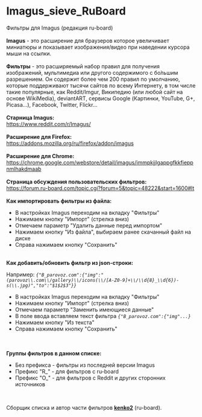 # Imagus_sieve_RuBoard<br>
Фильтры для Imagus (редакция ru-board)<br>
<br>
<b>Imagus</b> - это расширение для браузеров которое увеличивает миниатюры и показывает изображения/видео при наведении курсора мыши на ссылки.<br>
<br>
<b>Фильтры</b> - это расширяемый набор правил для получения изображений, мультимедиа или другого содержимого с бо́льшим разрешением. Он содержит более чем 200 правил по умолчанию, которые поддерживают тысячи сайтов по всему Интернету, в том числе такие популярные, как Reddit/Imgur, Википедию (или любой сайт на основе WikiMedia), deviantART, сервисы Google (Картинки, YouTube, G+, Picasa...), Facebook, Twitter, Flickr...<br>
<br>
<b>Старница Imagus:</b><br>
https://www.reddit.com/r/Imagus/
<br>
<br>
<b>Расширение для Firefox:</b><br>
https://addons.mozilla.org/ru/firefox/addon/imagus
<br>
<br>
<b>Расширение для Chrome:</b><br>
https://chrome.google.com/webstore/detail/imagus/immpkjjlgappgfkkfieppnmlhakdmaab
<br>
<br>
<b>Страница обсуждения пользовательских фильтров:</b><br>
https://forum.ru-board.com/topic.cgi?forum=5&topic=48222&start=1600#lt
<br>
<br>
<b>Как импортировать фильтры из файла:</b><br>
<ul><li>В настройках Imagus переходим на вкладку "Фильтры"</li>
<li>Нажимаем кнопку "Импорт" (стрелка вниз)</li>
<li>Отмечаем параметр "Удалить данные перед импортом"</li>
<li>Нажимаем кнопку "Из файла", выбираем ранее скачанный файл на диске</li>
<li>Справа нажимаем кнопку "Сохранить"</li></ul>
<br>
<b>Как добавить/обновить фильтр из json-строки:</b><br>
<p>Например: <i><code>{"B_parovoz.com":{"img":"(parovoz\\.com\\/gallery)\\/icons(\\/[A-Z0-9]+\\/\\d{8}_\\d{6})-s(\\.jpg)","to":"$1$2$3"}}</code></i></p>
<ul><li>В настройках Imagus переходим на вкладку "Фильтры"</li>
<li>Нажимаем кнопку "Импорт" (стрелка вниз)</li>
<li>Отмечаем параметр "Заменить имеющиеся данные"</li>
<li>В поле ввода вставляем текст фильтра <i><code>{"B_parovoz.com":{"img"...}</code></i></li>
<li>Нажимаем кнопку "Из текста"</li>
<li>Справа нажимаем кнопку "Сохранить"</li></ul>
<br>
<br>
<b>Группы фильтров в данном списке:</b><br>
<ul><li>Без префикса - фильтры из последней версии Imagus</li>
<li>Префикс "R_" - для фильтров с ru-board</li>
<li>Префикс "O_" - для фильтров с Reddit и других сторонних источников</li></ul>
<br>
<p>Сборщик списка и автор части фильтров <a href="https://forum.ru-board.com/profile.cgi?action=show&member=kenko2"><b>kenko2</b></a> (ru-board).</p>
